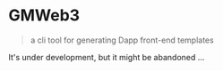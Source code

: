 # GMWeb3

> a cli tool for generating Dapp front-end templates

It's under development, but it might be abandoned ...

